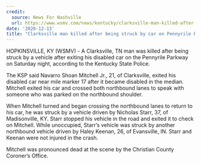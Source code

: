 ```yaml
---
credit:
  source: News For Nashville
  url: https://www.wsmv.com/news/kentucky/clarksville-man-killed-after-being-struck-by-car-on-pennyrile-parkway/article_6ce163d6-3d75-11eb-8ae7-6be3ec1d1c0d.html
date: '2020-12-13'
title: "Clarksville man killed after being struck by car on Pennyrile Parkway"
---
```

HOPKINSVILLE, KY (WSMV) - A Clarksville, TN man was killed after being struck by a vehicle after exiting his disabled car on the Pennyrile Parkway on Saturday night, according to the Kentucky State Police.

The KSP said Navarro Shoan Mitchell Jr., 21, of Clarksville, exited his disabled car near mile marker 17 after it became disabled in the median. Mitchell exited his car and crossed both northbound lanes to speak with someone who was parked on the northbound shoulder.

When Mitchell turned and began crossing the northbound lanes to return to his car, he was struck by a vehicle driven by Nicholas Starr, 37, of Madisonville, KY. Starr stopped his vehicle in the road and exited it to check on Mitchell. While unoccupied, Starr’s vehicle was struck by another northbound vehicle driven by Haley Keenan, 26, of Evansville, IN. Starr and Keenan were not injured in the crash.

Mitchell was pronounced dead at the scene by the Christian County Coroner’s Office.
